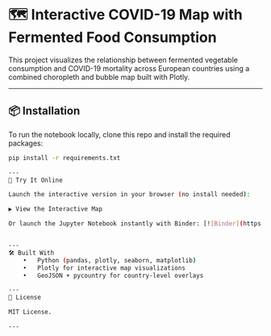 # 🗺️ Interactive COVID-19 Map with Fermented Food Consumption

This project visualizes the relationship between fermented vegetable consumption and COVID-19 mortality across European countries using a combined choropleth and bubble map built with Plotly.

---

## 📦 Installation

To run the notebook locally, clone this repo and install the required packages:

```bash
pip install -r requirements.txt

---
🚀 Try It Online

Launch the interactive version in your browser (no install needed):

▶️ View the Interactive Map

Or launch the Jupyter Notebook instantly with Binder: [![Binder](https://mybinder.org/badge_logo.svg)](https://mybinder.org/v2/gh/davidzhao1015/plotly-bubble-choropleth/main?urlpath=%2Fdoc%2Ftree%2Finteractive-map-covid-fermented-food_v3.ipynb)


---
🛠 Built With
	•	Python (pandas, plotly, seaborn, matplotlib)
	•	Plotly for interactive map visualizations
	•	GeoJSON + pycountry for country-level overlays

---
📘 License

MIT License.

---
